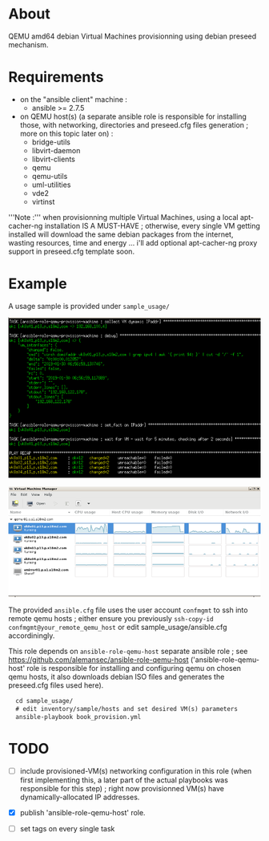 
# About #

QEMU amd64 debian Virtual Machines provisionning using debian preseed mechanism.


# Requirements #

- on the "ansible client" machine :
  - ansible >= 2.7.5
- on QEMU host(s) (a separate ansible role is responsible for installing those, with networking, directories and preseed.cfg files generation ; more on this topic later on) :
  - bridge-utils
  - libvirt-daemon
  - libvirt-clients
  - qemu
  - qemu-utils
  - uml-utilities
  - vde2
  - virtinst

'''Note :''' when provisionning multiple Virtual Machines, using a local apt-cacher-ng installation IS A MUST-HAVE ; otherwise, every single VM getting installed will download the same debian packages from the internet, wasting resources, time and energy ... i'll add optional apt-cacher-ng proxy support in preseed.cfg template soon.


# Example #

A usage sample is provided under ```sample_usage/```

![sample playbook execution complete](sample-complete.png?raw=true)

![sample playbook virt-manager](sample-virt-manager.png?raw=true)

The provided ```ansible.cfg``` file uses the user account ```confmgmt``` to ssh into remote qemu hosts ; either ensure you previously ```ssh-copy-id confmgmt@your_remote_qemu_host``` or edit sample_usage/ansible.cfg accordiningly.

This role depends on ```ansible-role-qemu-host``` separate ansible role ; see https://github.com/alemansec/ansible-role-qemu-host
('ansible-role-qemu-host' role is responsible for installing and configuring qemu on chosen qemu hosts, it also downloads debian ISO files and generates the preseed.cfg files used here).

```
  cd sample_usage/
  # edit inventory/sample/hosts and set desired VM(s) parameters
  ansible-playbook book_provision.yml
```

# TODO #

- [ ] include provisioned-VM(s) networking configuration in this role (when first implementing this, a later part of the actual playbooks was responsible for this step) ; right now provisionned VM(s) have dynamically-allocated IP addresses.
- [X] publish 'ansible-role-qemu-host' role.
- [ ] set tags on every single task

